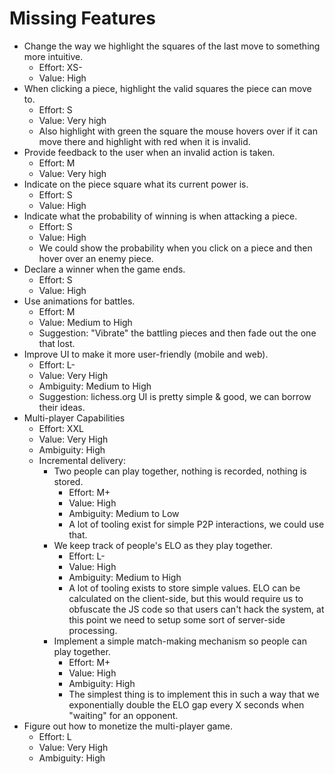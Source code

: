 # Missing Features

- Change the way we highlight the squares of the last move to something more intuitive.
  - Effort: XS-
  - Value: High
- When clicking a piece, highlight the valid squares the piece can move to.
  - Effort: S
  - Value: Very high
  - Also highlight with green the square the mouse hovers over if it can move there
  and highlight with red when it is invalid.
- Provide feedback to the user when an invalid action is taken.
  - Effort: M
  - Value: Very high
- Indicate on the piece square what its current power is.
  - Effort: S
  - Value: High
- Indicate what the probability of winning is when attacking a piece.
  - Effort: S
  - Value: High
  - We could show the probability when you click on a piece and then hover over an enemy piece.
- Declare a winner when the game ends.
  - Effort: S
  - Value: High
- Use animations for battles.
  - Effort: M
  - Value: Medium to High
  - Suggestion: "Vibrate" the battling pieces and then fade out the one that lost.
- Improve UI to make it more user-friendly (mobile and web).
  - Effort: L-
  - Value: Very High
  - Ambiguity: Medium to High
  - Suggestion: lichess.org UI is pretty simple & good, we can borrow their ideas.
- Multi-player Capabilities
  - Effort: XXL
  - Value: Very High
  - Ambiguity: High
  - Incremental delivery:
    - Two people can play together, nothing is recorded, nothing is stored.
      - Effort: M+
      - Value: High
      - Ambiguity: Medium to Low
      - A lot of tooling exist for simple P2P interactions, we could use that.
    - We keep track of people's ELO as they play together.
      - Effort: L-
      - Value: High
      - Ambiguity: Medium to High
      - A lot of tooling exists to store simple values. ELO can be calculated on the client-side,
        but this would require us to obfuscate the JS code so that users can't hack the system, at
        this point we need to setup some sort of server-side processing.
    - Implement a simple match-making mechanism so people can play together.
      - Effort: M+
      - Value: High
      - Ambiguity: High
      - The simplest thing is to implement this in such a way that we exponentially double the ELO
        gap every X seconds when "waiting" for an opponent.
- Figure out how to monetize the multi-player game.
  - Effort: L
  - Value: Very High
  - Ambiguity: High

